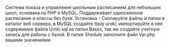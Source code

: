 Система показа и управления школьным расписанием для небольших школ, основана на PHP и MySQL. Поддерживает односменное расписание и классы без букв.
Установка - Скопируйте файлы и папки в каталог веб сервера, в MySQL создайте базу uroki, импортируйте в нее содержимое файла Uroki.sql из папки
Bases, так же создайте учетную запись для работы с базой. В папке Shedule заполните файл Var.php вашими значениями.
